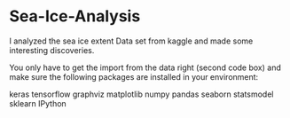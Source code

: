 # Sea-Ice-Analysis
I analyzed the sea ice extent Data set from kaggle and made some interesting discoveries. 

You only have to get the import from the data right (second code box) and make sure the following packages are installed in your environment:

  keras
  tensorflow
  graphviz
  matplotlib
  numpy
  pandas
  seaborn
  statsmodel
  sklearn
  IPython
